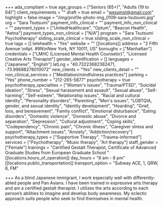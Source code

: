 +++
ada_compliant = true
age_groups = ["Seniors (65+)", "Adults (19 to 64)"]
client_requirements = ""
draft = true
email = "wessmst@gmail.com"
highlight = false
image = "/img/profile-photo-img_0109-sara-tsutsumi.jpg"
org = "Sara Tsutsumi"
payment_info_clinical = ""
payment_info_non_clinical = ""
payment_types = ["UnitedHealthcare", "Optum", "Beacon Health", "Aetna"]
payment_types_non_clinical = ["N/A"]
program = "Sara Tsutsumi Psychotherapy"
sliding_scale_clinical = true
sliding_scale_non_clinical = true
tags = []
telehealth = "Yes"
website = ""
[[locations]]
address = "2 Fifth Avenue \nApt. #9N\nNew York, NY 10011, US"
boroughs = ["Manhattan"]
credentials = ["LMHC (Licensed Mental Health Counselor)", "Licensed Creative Arts Therapist"]
gender_identification = []
languages = ["Japanese", "English"]
latLng = "40.73223682382471, -73.99688278010072"
new_clients = "Yes"
new_clients_detail = ""
non_clinical_services = ["Meditation/mindfulness practices"]
parking = "Yes"
phone_number = "212-265-5877"
psychotherapy = true
psychotherapy_specialties = ["Women's issues", "Trauma/PTSD", "Suicidal ideation", "Stress", "Sexual harassment and assault", "Sexual abuse", "Self-harming", "Self-esteem", "Relationship issues", "Racial and cultural identity", "Personality disorders", "Parenting", "Men's issues", "LGBTQIA, gender, and sexual identity", "Identity development", "Hoarding", "Grief, loss, and bereavement", "Family conflict", "Emotional disturbance", "Eating disorders", "Domestic violence", "Domestic abuse", "Divorce and separation", "Depression", "Cultural adjustment", "Coping skills", "Codependency", "Chronic pain", "Chronic illness", "Caregiver stress and support", "Attachment issues", "Anxiety", "Addiction/recovery"]
psychotherapy_types = ["Supportive Therapy", "Trauma-informed"]
services = ["Psychotherapy", "Music therapy", "Art therapy"]
staff_gender = ["Female"]
trainings = "Certified Gestalt Therapist, Certificate of Advanced Graduate Studies from European Graduate School "
[[locations.hours_of_operation]]
day_hours = "8 am - 8 pm"
[[locations.public_transportation]]
transport_option = "Subway ACE, 1, QRW, 6, FM"

+++
As a blind Japanese immigrant, I work especially well with differently-abled people and Pan Asians. I have been trained in expressive arts therapy and am a certified gestalt therapist. I utilizes the arts according to each person’s abilities to imagine and develop body awareness. My eclectic approach suits people who seek to find themselves in mental health.
